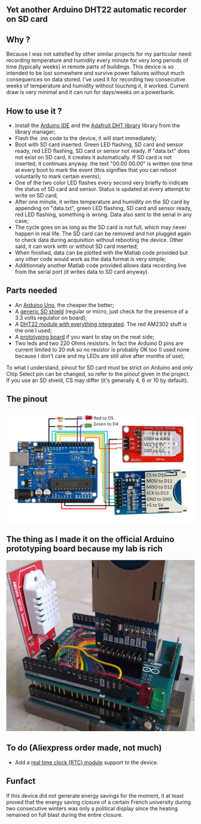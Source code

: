 ## Yet another Arduino DHT22 automatic recorder on SD card

## Why ?
Because I was not satisfied by other similar projects for my particular need: recording temperature and humidity every minute for very long periods of time (typically weeks) in remote parts of buildings. This device is so intended to be lost somewhere and survive power failures without much consequences on data stored. I've used it for recording two consecutive weeks of temperature and humidity without touching it, it worked. Current draw is very minimal and it can run for days/weeks on a powerbank.

## How to use it ?
- Install the [Arduino IDE](https://www.arduino.cc/en/software) and the [Adafruit DHT library](https://github.com/adafruit/DHT-sensor-library) library from the library manager;
- Flash the .ino code to the device, it will start immediately; 
- Boot with SD card inserted. Green LED flashing, SD card and sensor ready, red LED flashing, SD card or sensor not ready. If "data.txt" does not exist on SD card, it creates it automatically. If SD card is not inserted, it continues anyway. the text "00.00 00.00" is written one time at every boot to mark the event (this signifies that you can reboot voluntarily to mark certain events);
- One of the two color LED flashes every second very briefly to indicate the status of SD card and sensor. Status is updated at every attempt to write on SD card;
- After one minute, it writes temperature and humidity on the SD card by appending on "data.txt", green LED flashing, SD card and sensor ready, red LED flashing, something is wrong. Data also sent to the serial in any case;
- The cycle goes on as long as the SD card is not full, which may never happen in real life. The SD card can be removed and hot plugged again to check data during acquisition without rebooting the device. Other said, it can work with or without SD card inserted;
- When finished, data can be plotted with the Matlab code provided but any other code would work as the data format is very simple;
- Additionnaly another Matlab code provided allows data recording live from the serial port (it writes data to SD card anyway).
 
## Parts needed
- An [Arduino Uno](https://fr.aliexpress.com/item/1005006088733150.html), the cheaper the better;
- A [generic SD shield](https://fr.aliexpress.com/item/1005006005013220.html) (regular or micro, just check for the presence of a 3.3 volts regulator on board);
- A [DHT22 module with everything integrated](https://fr.aliexpress.com/item/1005005996195284.html). The red AM2302 stuff is the one I used;
- A [prototyping board](https://fr.aliexpress.com/item/1005005992632489.html) if you want to stay on the neat side;
- Two leds and two 220 Ohms resistors. In fact the Arduino D pins are current limited to 20 mA so no resistor is probably OK too (I used none because I don't care and my LEDs are still alive after months of use);

To what I understand, pinout for SD card must be strict on Arduino and only Chip Select pin can be changed, so refer to the pinout given in the project. If you use an SD shield, CS may differ (it's generally 4, 6 or 10 by default).
  
## The pinout
![](Pictures/Schematic_DHT22.png)

## The thing as I made it on the official Arduino prototyping board because my lab is rich
![](Pictures/Image_of_the_device.png)

## To do (Aliexpress order made, not much)
- Add a [real time clock (RTC) module](https://fr.aliexpress.com/item/1005005973972157.html) support to the device.

## Funfact
If this device did not generate energy savings for the moment, it at least proved that the energy saving closure of a certain French university during two consecutive winters was only a political display since the heating remained on full blast during the entire closure.
